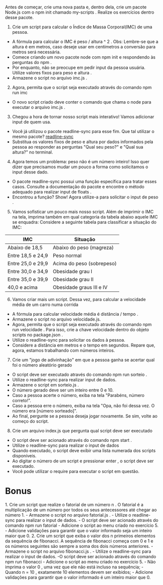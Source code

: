 Antes de começar, crie uma nova pasta e, dentro dela, crie um pacote Node.js com o npm init chamado my-scripts . Realize os exercícios dentro desse pacote.

1. Crie um script para calcular o Índice de Massa Corporal(IMC) de uma pessoa.
- A fórmula para calcular o IMC é peso / altura ^ 2 .
Obs: Lembre-se que a altura é em metros, caso deseje usar em centímetros a conversão para metros será necessária.
- Comece criando um novo pacote node com npm init e respondendo às perguntas do npm .
- Por enquanto, não se preocupe em pedir input da pessoa usuária. Utilize valores fixos para peso e altura .
- Armazene o script no arquivo imc.js .
2. Agora, permita que o script seja executado através do comando npm run imc
- O novo script criado deve conter o comando que chama o node para executar o arquivo imc.js .
3. Chegou a hora de tornar nosso script mais interativo! Vamos adicionar input de quem usa. 
- Você já utilizou o pacote readline-sync para esse fim. Que tal utilizar o mesmo pacote?
[readline-sync](https://www.npmjs.com/package/readline-sync)
- Substitua os valores fixos de peso e altura por dados informados pela pessoa ao responder as perguntas "Qual seu peso?" e "Qual sua altura?" no terminal.
4. Agora temos um problema: peso não é um número inteiro! Isso quer dizer que precisamos mudar um pouco a forma como solicitamos o input desse dado.
- O pacote readline-sync possui uma função específica para tratar esses casos. Consulte a documentação do pacote e encontre o método adequado para realizar input de floats .
- Encontrou a função? Show! Agora utilize-a para solicitar o input de peso .
5. Vamos sofisticar um pouco mais nosso script. Além de imprimir o IMC na tela, imprima também em qual categoria da tabela abaixo aquele IMC se enquadra:
Considere a seguinte tabela para classificar a situação do IMC:

| IMC                                       | Situação                  |
| ----------------------------------------- | ------------------------- |
| Abaixo de 18,5                            | Abaixo do peso (magreza)  |
| Entre 18,5 e 24,9                         | Peso normal               |
| Entre 25,0 e 29,9                         | Acima do peso (sobrepeso) |
| Entre 30,0 e 34,9                         | Obesidade grau I          |
| Entre 35,0 e 39,9                         | Obesidade grau II         |
| 40,0 e acima                              | Obesidade graus III e IV  |
6. Vamos criar mais um script. Dessa vez, para calcular a velocidade média de um carro numa corrida
- A fórmula para calcular velocidade média é distância / tempo .
- Armazene o script no arquivo velocidade.js.
- Agora, permita que o script seja executado através do comando npm run velocidade . Para isso, crie a chave velocidade dentro do objeto scripts no package.json .
- Utilize o readline-sync para solicitar os dados à pessoa.
- Considere a distância em metros e o tempo em segundos. Repare que, agora, estamos trabalhando com números inteiros.
7. Crie um "jogo de adivinhação" em que a pessoa ganha se acertar qual foi o número aleatório gerado
- O script deve ser executado através do comando npm run sorteio .
- Utilize o readline-sync para realizar input de dados.
- Armazene o script em sorteio.js .
- O número gerado deve ser um inteiro entre 0 e 10.
- Caso a pessoa acerte o número, exiba na tela "Parabéns, número correto!".
- Caso a pessoa erre o número, exiba na tela "Opa, não foi dessa vez. O número era [número sorteado]".
- Ao final, pergunte se a pessoa deseja jogar novamente. Se sim, volte ao começo do script.
8. Crie um arquivo index.js que pergunta qual script deve ser executado
- O script deve ser acionado através do comando npm start .
- Utilize o readline-sync para realizar o input de dados
- Quando executado, o script deve exibir uma lista numerada dos scripts disponíveis.
- Ao digitar o número de um script e pressionar enter , o script deve ser executado.
- Você pode utilizar o require para executar o script em questão.

<h1>Bonus</h1>
1. Crie um script que realize o fatorial de um número n .
O fatorial é a multiplicação de um número por todos os seus antecessores até chegar ao número 1.
- Armazene o script no arquivo fatorial.js .
- Utilize o readline-sync para realizar o input de dados.
- O script deve ser acionado através do comando npm run fatorial
- Adicione o script ao menu criado no exercício 5.
- Adicione validações para garantir que o valor informado seja um inteiro maior que 0.
2. Crie um script que exiba o valor dos n primeiros elementos da sequência de fibonacci.
A sequência de fibonacci começa com 0 e 1 e os números seguintes são sempre a soma dos dois números anteriores.
- Armazene o script no arquivo fibonacci.js .
- Utilize o readline-sync para realizar o input de dados.
-O script deve ser acionado através do comando npm run fibonacci
- Adicione o script ao menu criado no exercício 5.
- Não imprima o valor 0 , uma vez que ele não está incluso na sequência;
- Quando n = 10 , exatamente 10 elementos devem ser exibidos;
- Adicione validações para garantir que o valor informado é um inteiro maior que 0.

